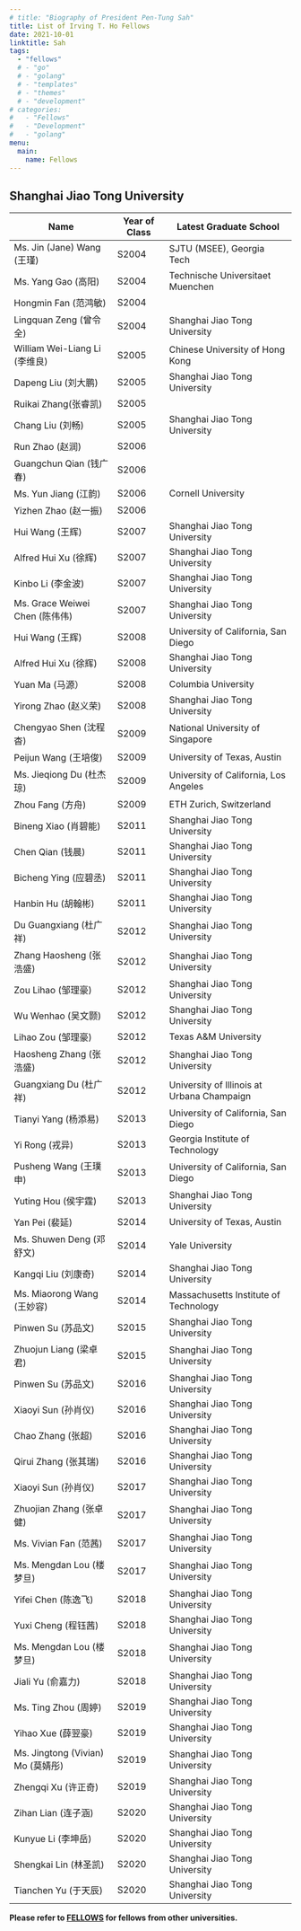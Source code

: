 ```yaml
---
# title: "Biography of President Pen-Tung Sah"
title: List of Irving T. Ho Fellows 
date: 2021-10-01
linktitle: Sah
tags:
  - "fellows"
  # - "go"
  # - "golang"
  # - "templates"
  # - "themes"
  # - "development"
# categories:
#   - "Fellows"
#   - "Development"
#   - "golang"
menu: 
  main:
    name: Fellows
---
```


## Shanghai Jiao Tong University

| Name                              | Year of Class | Latest Graduate School                     |
| --------------------------------- | ------------- | ------------------------------------------ |
| Ms. Jin (Jane) Wang (王瑾)      | S2004         | SJTU (MSEE), Georgia Tech                  |
| Ms. Yang Gao (高阳)             | S2004         | Technische Universitaet Muenchen           |
| Hongmin Fan (范鸿敏)           | S2004         |                                            |
| Lingquan Zeng (曾令全)         | S2004         | Shanghai Jiao Tong University              |
| William Wei-Liang Li (李维良)  | S2005         | Chinese University of Hong Kong            |
| Dapeng Liu (刘大鹏)            | S2005         | Shanghai Jiao Tong University              |
| Ruikai Zhang(张睿凯)           | S2005         |                                            |
| Chang Liu (刘畅)                | S2005         | Shanghai Jiao Tong University              |
| Run Zhao (赵润)                 | S2006         |                                            |
| Guangchun Qian (钱广春)        | S2006         |                                            |
| Ms. Yun Jiang (江韵)            | S2006         | Cornell University                         |
| Yizhen Zhao (赵一振)           | S2006         |                                            |
| Hui Wang (王辉)                 | S2007         | Shanghai Jiao Tong University              |
| Alfred Hui Xu (徐辉)            | S2007         | Shanghai Jiao Tong University              |
| Kinbo Li (李金波)              | S2007         | Shanghai Jiao Tong University              |
| Ms. Grace Weiwei Chen (陈伟伟) | S2007         | Shanghai Jiao Tong University              |
| Hui Wang (王辉)                 | S2008         | University of California, San Diego        |
| Alfred Hui Xu (徐辉)            | S2008         | Shanghai Jiao Tong University              |
| Yuan Ma (马源）                | S2008         | Columbia University                        |
| Yirong Zhao (赵义荣)           | S2008         | Shanghai Jiao Tong University              |
| Chengyao Shen (沈程杳)         | S2009         | National University of Singapore           |
| Peijun Wang (王培俊)           | S2009         | University of Texas, Austin                |
| Ms. Jieqiong Du (杜杰琼)       | S2009         | University of California, Los Angeles      |
| Zhou Fang (方舟)                | S2009         | ETH Zurich, Switzerland                    |
| Bineng Xiao (肖碧能)           | S2011         | Shanghai Jiao Tong University              |
| Chen Qian (钱晨)                | S2011         | Shanghai Jiao Tong University              |
| Bicheng Ying (应碧丞)          | S2011         | Shanghai Jiao Tong University              |
| Hanbin Hu (胡翰彬)             | S2011         | Shanghai Jiao Tong University              |
| Du Guangxiang (杜广祥)         | S2012         | Shanghai Jiao Tong University              |
| Zhang Haosheng (张浩盛)        | S2012         | Shanghai Jiao Tong University              |
| Zou Lihao (邹理豪)             | S2012         | Shanghai Jiao Tong University              |
| Wu Wenhao (吴文颢)             | S2012         | Shanghai Jiao Tong University              |
| Lihao Zou (邹理豪)             | S2012         | Texas A&M University                       |
| Haosheng Zhang (张浩盛)        | S2012         | Shanghai Jiao Tong University              |
| Guangxiang Du (杜广祥)         | S2012         | University of Illinois at Urbana Champaign |
| Tianyi Yang (杨添易)           | S2013         | University of California, San Diego        |
| Yi Rong (戎异)                  | S2013         | Georgia Institute of Technology            |
| Pusheng Wang (王璞申)          | S2013         | University of California, San Diego        |
| Yuting Hou (侯宇霆)            | S2013         | Shanghai Jiao Tong University              |
| Yan Pei (裴延)                  | S2014         | University of Texas, Austin                |
| Ms. Shuwen Deng (邓舒文)       | S2014         | Yale University                            |
| Kangqi Liu (刘康奇)            | S2014         | Shanghai Jiao Tong University              |
| Ms. Miaorong Wang (王妙容)     | S2014         | Massachusetts Institute of Technology      |
| Pinwen Su (苏品文)             | S2015         | Shanghai Jiao Tong University              |
| Zhuojun Liang (梁卓君)         | S2015         | Shanghai Jiao Tong University              |
| Pinwen Su (苏品文)             | S2016         | Shanghai Jiao Tong University              |
| Xiaoyi Sun (孙肖仪)            | S2016         | Shanghai Jiao Tong University              |
| Chao Zhang (张超)               | S2016         | Shanghai Jiao Tong University              |
| Qirui Zhang (张其瑞)           | S2016         | Shanghai Jiao Tong University              |
| Xiaoyi Sun (孙肖仪)            | S2017         | Shanghai Jiao Tong University              |
| Zhuojian Zhang (张卓健)        | S2017         | Shanghai Jiao Tong University              |
| Ms. Vivian Fan (范茜)           | S2017         | Shanghai Jiao Tong University              |
| Ms. Mengdan Lou (楼梦旦)       | S2017         | Shanghai Jiao Tong University              |
| Yifei Chen (陈逸飞)            | S2018         | Shanghai Jiao Tong University              |
| Yuxi Cheng (程钰茜)            | S2018         | Shanghai Jiao Tong University              |
| Ms. Mengdan Lou (楼梦旦)       | S2018         | Shanghai Jiao Tong University              |
| Jiali Yu (俞嘉力)              | S2018         | Shanghai Jiao Tong University              |
| Ms. Ting Zhou (周婷)            | S2019         | Shanghai Jiao Tong University              |
| Yihao Xue (薛翌豪)             | S2019         | Shanghai Jiao Tong University              |
| Ms. Jingtong (Vivian) Mo (莫婧彤) | S2019         | Shanghai Jiao Tong University              |
| Zhengqi Xu (许正奇)            | S2019         | Shanghai Jiao Tong University              |
| Zihan Lian (连子涵)            | S2020         | Shanghai Jiao Tong University              |
| Kunyue Li (李坤岳)             | S2020         | Shanghai Jiao Tong University              |
| Shengkai Lin (林圣凯)          | S2020         | Shanghai Jiao Tong University              |
| Tianchen Yu (于天辰)           | S2020         | Shanghai Jiao Tong University              |

**Please refer to [FELLOWS](https://irvingthofoundation.github.io/ho-fellows.htm) for fellows from other universities.**